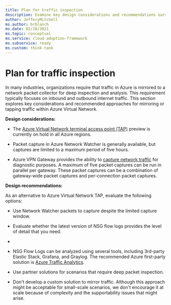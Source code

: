 ```yaml
---
title: Plan for traffic inspection
description: Examine key design considerations and recommendations surrounding mirroring or tapping traffic within an Azure virtual network.
author: JefferyMitchell
ms.author: brblanch
ms.date: 02/18/2021
ms.topic: conceptual
ms.service: cloud-adoption-framework
ms.subservice: ready
ms.custom: think-tank
---
```


# Plan for traffic inspection

In many industries, organizations require that traffic in Azure is mirrored to a network packet collector for deep inspection and analysis. This requirement typically focuses on inbound and outbound internet traffic. This section explores key considerations and recommended approaches for mirroring or tapping traffic within Azure Virtual Network.

**Design considerations:**

<!-- docutune:ignore TAP -->

- The [Azure Virtual Network terminal access point (TAP)](/azure/virtual-network/virtual-network-tap-overview) preview is currently on hold in all Azure regions.

- Packet capture in Azure Network Watcher is generally available, but captures are limited to a maximum period of five hours.

- Azure VPN Gateway provides the ability to [capture network traffic](/azure/vpn-gateway/packet-capture) for diagnostic purposes. A maximum of five packet captures can be run in parallel per gateway. These packet captures can be a combination of gateway-wide packet captures and per-connection packet captures.

**Design recommendations:**

As an alternative to Azure Virtual Network TAP, evaluate the following options:

- Use Network Watcher packets to capture despite the limited capture window.

- Evaluate whether the latest version of NSG flow logs provides the level of detail that you need.
-
- NSG Flow Logs can be analyzed using several tools, including 3rd-party Elastic Stack, Grafana, and Graylog. The recommended Azure first-party solution is [Azure Traffic Analytics](/azure/network-watcher/traffic-analytics).

- Use partner solutions for scenarios that require deep packet inspection.

- Don't develop a custom solution to mirror traffic. Although this approach might be acceptable for small-scale scenarios, we don't encourage it at scale because of complexity and the supportability issues that might arise.
